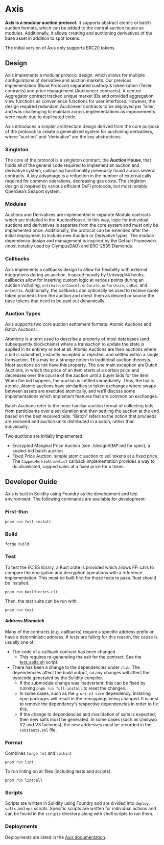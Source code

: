 # Axis

**Axis is a modular auction protocol.** It supports abstract atomic or batch auction formats, which can be added to the central auction house as modules. Additionally, it allows creating and auctioning derivatives of the base asset in addition to spot tokens.

The initial version of Axis only supports ERC20 tokens.

## Design

Axis implements a modular protocol design, which allows for multiple configurations of derivative and auction markets. Our previous implementation (Bond Protocol) separated custody & tokenization (Teller contracts) and price management (Auctioneer contracts). A central Aggregator contract tracked unique market IDs and provided aggregation view functions as convenience functions for user interfaces. However, the design required redundant Auctioneer contracts to be deployed per Teller, and was challenging to maintain across implementations as improvements were made due to duplicated code.

Axis introduces a simpler architecture design derived from the core purpose of the protocol: to create a generalized system for auctioning derivatives, where “auction” and “derivative” are the key abstractions.

### Singleton

The core of the protocol is a singleton contract, the **Auction House**, that holds all of the general code required to implement an auction and derivative system, collapsing functionality previously found across several contracts. A key advantage is a reduction in the number of external calls required for common operations, decreasing gas costs. The singleton design is inspired by various efficient DeFi protocols, but most notably OpenSea’s Seaport system.

### Modules

Auctions and Derivatives are implemented in separate Module contracts which are installed in the AuctionHouse. In this way, logic for individual auctions and derivatives is separate from the core system and must only be implemented once. Additionally, the protocol can be extended after the initial deployment to include new Auction or Derivative types. The module dependency design and management is inspired by the Default Framework (most notably used by OlympusDAO) and ERC-2535 Diamonds.

### Callbacks

Axis implements a callbacks design to allow for flexibility with external integrations during an auction. Inspired heavily by UniswapV4 hooks, callbacks allow for inserting custom logic at various points during an auction including, `onCreate`, `onCancel`, `onCurate`, `onPurchase`, `onBid`, and `onSettle`. Additionally, the callbacks can optionally be used to receive quote token proceeds from the auction and direct them as desired or source the base tokens that need to be paid out dynamically.

### Auction Types

Axis supports two core auction settlement formats: Atomic Auctions and Batch Auctions.

Atomicity is a term used to describe a property of most databases (and subsequently blockchains) where a transaction to update the state is applied in its entirety or not at all. Atomic Auctions are then auctions where a bid is submitted, instantly accepted or rejected, and settled within a single transaction. This may be a strange notion to traditional auction theorists. Most auctions do not have this property. The one main exception are Dutch Auctions, in which the price of an item starts at a certain price and decreases over the course of the auction until a buyer bids for the item. When the bid happens, the auction is settled immediately. Thus, the bid is atomic. Atomic auctions have similarities to token exchanges where swaps between assets are executed atomically, and we’ll discuss some implementations which implement features that are common on exchanges.

Batch Auctions refer to the more familiar auction format of collecting bids from participants over a set duration and then settling the auction at the end based on the best received bids. “Batch” refers to the notion that proceeds are received and auction units distributed in a batch, rather than individually.

Two auctions are initially implemented:

- Encrypted Marginal Price Auction (see ./design/EMP.md for spec), a sealed-bid batch auction
- Fixed Price Auction, simple atomic auction to sell tokens at a fixed price. The `CappedMerkleAllowlist` callback implementation provides a way to do allowlisted, capped sales at a fixed price for a token.

## Developer Guide

Axis is built in Solidity using Foundry as the development and test environment. The following commands are available for development:

### First-Run

```shell
pnpm run full-install
```

### Build

```shell
forge build
```

### Test

To test the ECIES library, a Rust crate is provided which allows FFI calls to compare the encryption and decryption operations with a reference implementation. This must be built first for those tests to pass. Rust should be installed.

```shell
pnpm run build:ecies-cli
```

Then, the test suite can be run with:

```shell
pnpm run test
```

#### Address Mismatch

Many of the contracts (e.g. callbacks) require a specific address prefix or have a deterministic address. If tests are failing for this reason, the cause is usually one of:

- The code of a callback contract has been changed
  - This requires re-generating the salt for the contract. See the [test_salts.sh](/script/salts/test/test_salts.sh) script.
- There has been a change to the dependencies under `/lib`. The dependencies affect the build output, so any changes will affect the bytecode generated by the Solidity compiler.
  - If the submodule change was inadvertent, this can be fixed by running `pnpm run full-install` to reset the changes.
  - In some cases, such as the `g-uni-v1-core` dependency, installing npm packages will result in the remappings being changed. It is best to remove the dependency's respective dependencies in order to fix this.
  - If the change to dependencies and invalidation of salts is expected, then new salts must be generated. In some cases (such as Uniswap V2 and V3 factories), the new addresses must be recorded in the `Constants.sol` file.

### Format

Combines `forge fmt` and `solhint`

```shell
pnpm run lint
```

To run linting on all files (including tests and scripts):

```shell
pnpm run lint:all
```

### Scripts

Scripts are written in Solidity using Foundry and are divided into `deploy`, `salts` and `ops` scripts. Specific scripts are written for individual actions and can be found in the `scripts` directory along with shell scripts to run them.

### Deployments

Deployments are listed in the [Axis documentation](https://docs.axis.finance/references/03-technical/).
